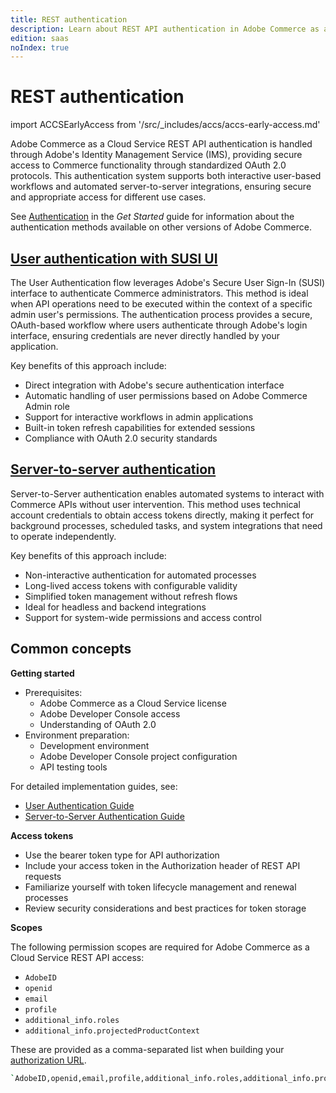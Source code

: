 ```yaml
---
title: REST authentication
description: Learn about REST API authentication in Adobe Commerce as a Cloud Service.
edition: saas
noIndex: true
---
```


# REST authentication

import ACCSEarlyAccess from '/src/_includes/accs/accs-early-access.md'

<ACCSEarlyAccess />

Adobe Commerce as a Cloud Service REST API authentication is handled through Adobe's Identity Management Service (IMS), providing secure access to Commerce functionality through standardized OAuth 2.0 protocols. This authentication system supports both interactive user-based workflows and automated server-to-server integrations, ensuring secure and appropriate access for different use cases.

See [Authentication](../../get-started/authentication/index.md) in the _Get Started_ guide for information about the authentication methods available on other versions of Adobe Commerce.

## [User authentication with SUSI UI](./user.md)

The User Authentication flow leverages Adobe's Secure User Sign-In (SUSI) interface to authenticate Commerce administrators. This method is ideal when API operations need to be executed within the context of a specific admin user's permissions. The authentication process provides a secure, OAuth-based workflow where users authenticate through Adobe's login interface, ensuring credentials are never directly handled by your application.

Key benefits of this approach include:

- Direct integration with Adobe's secure authentication interface
- Automatic handling of user permissions based on Adobe Commerce Admin role
- Support for interactive workflows in admin applications
- Built-in token refresh capabilities for extended sessions
- Compliance with OAuth 2.0 security standards

## [Server-to-server authentication](./server-to-server.md)

Server-to-Server authentication enables automated systems to interact with Commerce APIs without user intervention. This method uses technical account credentials to obtain access tokens directly, making it perfect for background processes, scheduled tasks, and system integrations that need to operate independently.

Key benefits of this approach include:

- Non-interactive authentication for automated processes
- Long-lived access tokens with configurable validity
- Simplified token management without refresh flows
- Ideal for headless and backend integrations
- Support for system-wide permissions and access control

## Common concepts

**Getting started**

- Prerequisites:
  - Adobe Commerce as a Cloud Service license
  - Adobe Developer Console access
  - Understanding of OAuth 2.0
- Environment preparation:
  - Development environment
  - Adobe Developer Console project configuration
  - API testing tools

For detailed implementation guides, see:

- [User Authentication Guide](./user.md)
- [Server-to-Server Authentication Guide](./server-to-server.md)

**Access tokens**

- Use the bearer token type for API authorization
- Include your access token in the Authorization header of REST API requests
- Familiarize yourself with token lifecycle management and renewal processes
- Review security considerations and best practices for token storage

**Scopes**

The following permission scopes are required for Adobe Commerce as a Cloud Service REST API access:

- `AdobeID`
- `openid`
- `email`
- `profile`
- `additional_info.roles`
- `additional_info.projectedProductContext`

These are provided as a comma-separated list when building your [authorization URL](./user.md#2-authorization-flow).

```bash
`AdobeID,openid,email,profile,additional_info.roles,additional_info.projectedProductContext`
```
